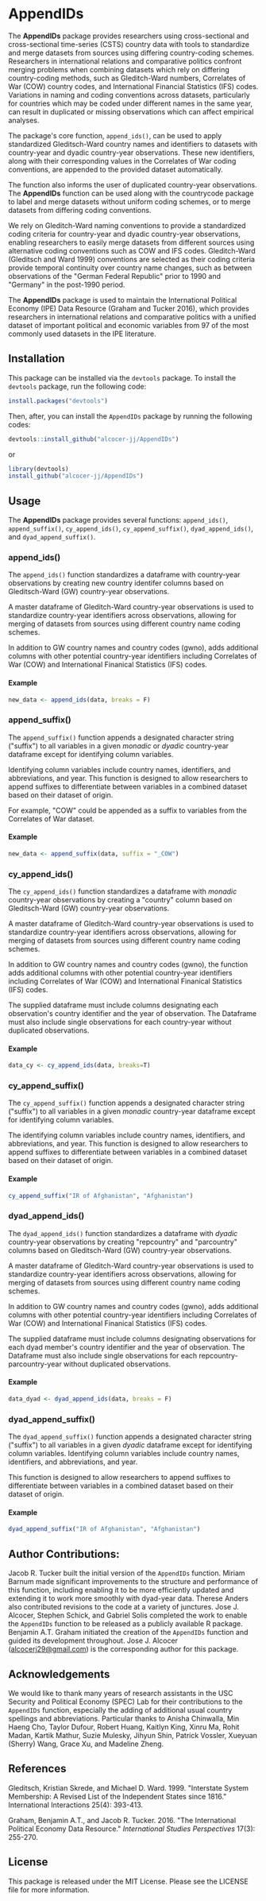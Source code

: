 # AppendIDs

The **AppendIDs** package provides researchers using cross-sectional and cross-sectional time-series (CSTS) country data with tools to standardize and merge datasets from sources using differing country-coding schemes. Researchers in international relations and comparative politics confront merging problems when combining datasets which rely on differing country-coding methods, such as Gleditch-Ward numbers, Correlates of War (COW) country codes, and International Financial Statistics (IFS) codes. Variations in naming and coding conventions across datasets, particularly for countries which may be coded under different names in the same year, can result in duplicated or missing observations which can affect empirical analyses.

The package's core function, `append_ids()`, can be used to apply standardized Gleditsch-Ward country names and identifiers to datasets with country-year and dyadic country-year observations. These new identifiers, along with their corresponding values in the Correlates of War coding conventions, are appended to the provided dataset automatically. 

The function also informs the user of duplicated country-year observations. The **AppendIDs** function can be used along with the countrycode package to label and merge datasets without uniform coding schemes, or to merge datasets from differing coding conventions. 

We rely on Gleditch-Ward naming conventions to provide a standardized coding criteria for country-year and dyadic country-year observations, enabling researchers to easily merge datasets from different sources using alternative coding conventions such as COW and IFS codes. Gleditch-Ward (Gleditsch and Ward 1999) conventions are selected as their coding criteria provide temporal continuity over country name changes, such as between observations of the "German Federal Republic" prior to 1990 and "Germany" in the post-1990 period.

The **AppendIDs** package is used to maintain the International Political Economy (IPE) Data Resource (Graham and Tucker 2016), which provides researchers in international relations and comparative politics with a unified dataset of important political and economic variables from 97 of the most commonly used datasets in the IPE literature.

## Installation

This package can be installed via the `devtools` package. To install the `devtools` package, run the following code:

```R
install.packages("devtools")
```

Then, after, you can install the `AppendIDs` package by running the following codes:

```R
devtools::install_github("alcocer-jj/AppendIDs")
```

or 
    
```R
library(devtools)
install_github("alcocer-jj/AppendIDs")
```

## Usage

The **AppendIDs** package provides several functions: `append_ids()`, `append_suffix()`, `cy_append_ids()`, `cy_append_suffix()`, `dyad_append_ids()`, and `dyad_append_suffix()`.

### append_ids()

The `append_ids()` function standardizes a dataframe with country-year observations by creating new country identifer columns based on Gleditsch-Ward (GW) country-year observations.

A master dataframe of Gleditch-Ward country-year observations is used to standardize country-year identifiers across observations, allowing for merging of datasets from sources using different country name coding schemes.

In addition to GW country names and country codes (gwno), adds additional columns with other potential country-year identifiers including Correlates of War (COW) and International Finanical Statistics (IFS) codes.

#### Example

```R
new_data <- append_ids(data, breaks = F) 
```

### append_suffix()

The `append_suffix()` function appends a designated character string ("suffix") to all variables in a given _monadic_ or _dyadic_ country-year dataframe except for identifying column variables. 

Identifying column variables include country names, identifiers, and abbreviations, and year.
This function is designed to allow researchers to append suffixes to differentiate between variables in a combined dataset based on their dataset of origin.

For example, "COW" could be appended as a suffix to variables from the Correlates of War dataset.

#### Example

```R
new_data <- append_suffix(data, suffix = "_COW")
```

### cy_append_ids()

The `cy_append_ids()` function standardizes a dataframe with _monadic_ country-year observations by creating a "country" column based on Gleditsch-Ward (GW) country-year observations.

A master dataframe of Gleditch-Ward country-year observations is used to standardize country-year identifiers across observations, allowing for merging of datasets from sources using different country name coding schemes.

In addition to GW country names and country codes (gwno), the function adds additional columns with other potential country-year identifiers including Correlates of War (COW) and International Finanical Statistics (IFS) codes.

The supplied dataframe must include columns designating each observation's country identifier and the year of observation.
The Dataframe must also include single observations for each country-year without duplicated observations.

#### Example

```R
data_cy <- cy_append_ids(data, breaks=T)
```

### cy_append_suffix()

The `cy_append_suffix()` function appends a designated character string ("suffix") to all variables in a given _monadic_ country-year dataframe except for identifying column variables.

The identifying column variables include country names, identifiers, and abbreviations, and year.
This function is designed to allow researchers to append suffixes to differentiate between variables in a combined dataset based on their dataset of origin.

#### Example

```R
cy_append_suffix("IR of Afghanistan", "Afghanistan")
```

### dyad_append_ids()

The `dyad_append_ids()` function standardizes a dataframe with _dyadic_ country-year observations by creating "repcountry" and "parcountry" columns based on Gleditsch-Ward (GW) country-year observations.

A master dataframe of Gleditch-Ward country-year observations is used to standardize country-year identifiers across observations, allowing for merging of datasets from sources using different country name coding schemes.

In addition to GW country names and country codes (gwno), adds additional columns with other potential country-year identifiers including Correlates of War (COW) and International Finanical Statistics (IFS) codes.

The supplied dataframe must include columns designating observations for each dyad member's country identifier and the year of observation.
The Dataframe must also include single observations for each repcountry-parcountry-year without duplicated observations.

#### Example

```R
data_dyad <- dyad_append_ids(data, breaks = F)
```

### dyad_append_suffix()

The `dyad_append_suffix()` function appends a designated character string ("suffix") to all variables in a given _dyadic_ dataframe except for identifying column variables. Identifying column variables include country names, identifiers, and abbreviations, and year.

This function is designed to allow researchers to append suffixes to differentiate between variables in a combined dataset based on their dataset of origin.

#### Example

```R
dyad_append_suffix("IR of Afghanistan", "Afghanistan")
```

## Author Contributions: 

Jacob R. Tucker built the initial version of the `AppendIDs` function. Miriam Barnum made significant improvements to the structure and performance of this function, including enabling it to be more efficiently updated and extending it to work more smoothly with dyad-year data. Therese Anders also contributed  revisions to the code at a variety of junctures. Jose J. Alcocer, Stephen Schick, and Gabriel Solis completed the work to enable the `AppendIDs` function to be released as a publicly available R package. Benjamin A.T. Graham initiated the creation of the `AppendIDs` function and guided its development throughout. Jose J. Alcocer (alcocerj29@gmail.com) is the corresponding author for this package. 


## Acknowledgements
We would like to thank many years of research assistants in the USC Security and Political Economy (SPEC) Lab for their contributions to the `AppendIDs` function, especially the adding of additional usual country spellings and abbreviations. Particular thanks to Anisha Chinwalla, Min Haeng Cho, Taylor Dufour, Robert Huang, Kaitlyn King, Xinru Ma, Rohit Madan, Kartik Mathur, Suzie Mulesky, Jihyun Shin, Patrick Vossler, Xueyuan (Sherry) Wang, Grace Xu, and Madeline Zheng.

## References

Gleditsch, Kristian Skrede, and Michael D. Ward. 1999. "Interstate System Membership: A Revised List of the Independent States since 1816." International Interactions 25(4): 393-413.

Graham, Benjamin A.T., and Jacob R. Tucker. 2016. "The International Political Economy Data Resource." _International Studies Perspectives_ 17(3): 255-270.

## License

This package is released under the MIT License. Please see the LICENSE file for more information.

